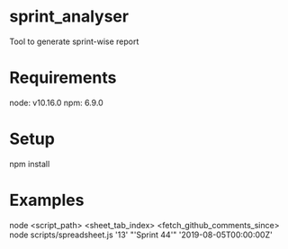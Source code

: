 # sprint_analyser
Tool to generate sprint-wise report


# Requirements
node: v10.16.0
npm: 6.9.0

# Setup
npm install

# Examples
node <script_path> <sheet_tab_index> <Sprint number> <fetch_github_comments_since>
node scripts/spreadsheet.js '13' "'Sprint 44'" '2019-08-05T00:00:00Z'
